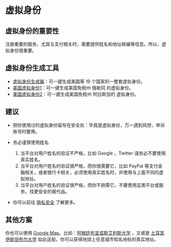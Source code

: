 # 虚拟身份

## 虚拟身份的重要性

注册重要的服务，尤其与支付相关时，需要提供姓名和地址邮编等信息。所以，虚拟身份很重要。


## 虚拟身份生成工具

- [虚拟身份生成器](https://www.meiguodizhi.com)：可一键生成美国等 19 个国家的一整套虚拟身份。
- [美国虚拟身份1](https://www.meiguodizhi.com/usa-address/oregon)：可一键生成美国免税州 俄勒冈 的虚拟身份。
- [美国虚拟身份2](https://www.meiguodizhi.com/usa-address/alaska)：可一键生成美国免税州 阿拉斯加的 虚拟身份。

## 建议

- 把你使用过的虚拟身份留存在安全处：毕竟是虚拟身份，万一遇到风控，申诉账号时要用。

- 务必谨慎使用姓名
  1. 当平台对用户姓名的验证不严格，比如  Google ，Twitter 请务必不要使用真实姓名。
  2. 当平台对用户姓名的验证很严格，而你很需要它，比如 PayPal 等支付金融相关，或者银行卡相关，必须使用真实姓名时，并使用与上面不同的虚拟地址。
  3. 当平台对用户姓名的验证很严格，而你不刚需它，不要使用这类平台或服务，找更安全的替代品。

- 你可以前往 [隐私安全](../security/) 了解更多。


## 其他方案

你也可以使用 [Google Map](https://map.google.com)。比如：[阿根廷布宜诺斯艾利斯大学](https://www.google.com/maps/place/布宜诺斯艾利斯大学/@-34.5998831,-58.3756444,17z/data=!3m1!4b1!4m6!3m5!1s0x95bccacb5fcd5613:0x42c3468d2812b615!8m2!3d-34.5998875!4d-58.3730695!16zL20vMDJmOHp3?hl=zh-cn&entry=ttu) ，又或是 [土耳其伊斯坦布尔大学](https://www.google.com/maps/place/伊斯坦布尔大学/@41.0126077,28.9592631,17z/data=!3m1!4b1!4m6!3m5!1s0x14cab98ddc3c6be3:0x4f51928bdbcd627a!8m2!3d41.0126037!4d28.961838!16zL20vMDMzdGdk?hl=zh-cn&entry=ttu) 如此这般，你可以获得地球上任意城市知名地标的真实地址。
